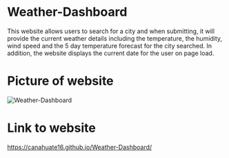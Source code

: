 # Weather-Dashboard
This website allows users to search for a city and when submitting, it will provide the current weather details including the temperature, the humidity, wind speed and the 5 day temperature forecast for the city searched. In addition, the website displays the current date for the user on page load.
# Picture of website
![Weather-Dashboard](https://user-images.githubusercontent.com/15930792/96526495-beed4500-124b-11eb-8089-3196da130948.PNG)




# Link to website
https://canahuate16.github.io/Weather-Dashboard/


